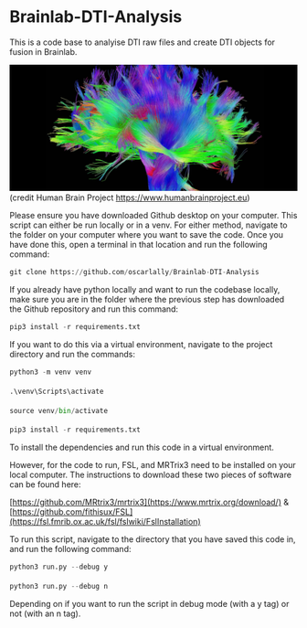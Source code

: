 # Brainlab-DTI-Analysis

This is a code base to analyise DTI raw files and create DTI objects for fusion in Brainlab.

![](readme-resources/tractography.png)
(credit Human Brain Project https://www.humanbrainproject.eu)
 
Please ensure you have downloaded Github desktop on your computer. This script can either be run locally or in a venv.  For either method, navigate to the folder on your computer where you want to save the code.  Once you have done this, open a terminal in that location and run the following command:

```python
git clone https://github.com/oscarlally/Brainlab-DTI-Analysis
```

If you already have python locally and want to run the codebase locally, make sure you are in the folder where the previous step has downloaded the Github repository and run this command:

```python
pip3 install -r requirements.txt
```

If you want to do this via a virtual environment, navigate to the project directory and run the commands:

```python
python3 -m venv venv

.\venv\Scripts\activate

source venv/bin/activate

pip3 install -r requirements.txt
```

To install the dependencies and run this code in a virtual environment.

However, for the code to run, FSL, and MRTrix3 need to be installed on your local computer.  The instructions to download these two pieces of software can be found here:

[https://github.com/MRtrix3/mrtrix3](https://www.mrtrix.org/download/)
&
[https://github.com/fithisux/FSL](https://fsl.fmrib.ox.ac.uk/fsl/fslwiki/FslInstallation)

To run this script, navigate to the directory that you have saved this code in, and run the following command:

```python
python3 run.py --debug y

python3 run.py --debug n
```

Depending on if you want to run the script in debug mode (with a y tag) or not (with an n tag).
